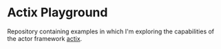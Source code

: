 # Actix Playground

Repository containing examples in which I'm exploring the capabilities
of the actor framework [actix](https://docs.rs/actix/latest/actix/).